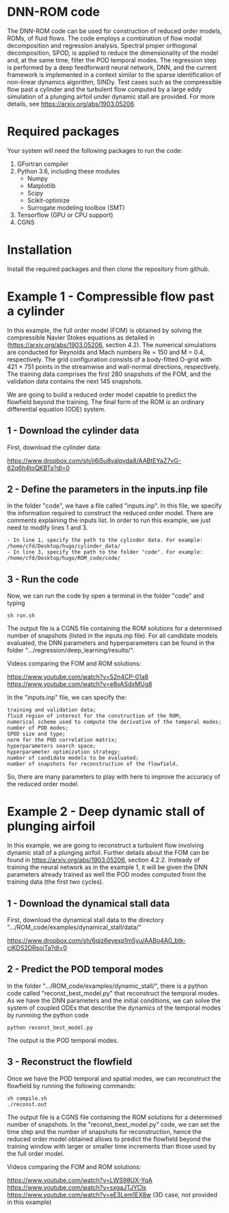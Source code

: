 # DNN-ROM code 
The DNN-ROM code can be used for construction of reduced order models, ROMs, of fluid flows. The code employs a combination of flow modal decomposition and regression analysis. Spectral proper orthogonal decomposition, SPOD, is applied to reduce the dimensionality of the model and, at the same time, filter the POD temporal modes. The regression step is performed by a deep feedforward neural network, DNN, and the current framework is implemented in a context similar to the sparse identification of non-linear dynamics algorithm, SINDy. Test cases such as the compressible flow past a cylinder and the turbulent flow computed by a large eddy simulation of a plunging airfoil under dynamic stall are provided. For more details, see https://arxiv.org/abs/1903.05206. 

# Required packages 
Your system will need the following packages to run the code:
1. GFortran compiler
2. Python 3.6, including these modules
    - Numpy
    - Matplotlib
    - Scipy
    - Scikit-optimize
    - Surrogate modeling toolbox (SMT) 
3. Tensorflow (GPU or CPU support)
4. CGNS 

# Installation 
Install the required packages and then clone the repository from github.

# Example 1 - Compressible flow past a cylinder

In this example, the full order model (FOM) is obtained by solving the compressible Navier Stokes equations as detailed in (https://arxiv.org/abs/1903.05206, section 4.2). The numerical simulations are conducted for Reynolds and Mach numbers Re = 150 and M = 0.4, respectively. The grid configuration consists of a body-fitted O-grid with 421 × 751 points in the streamwise and wall-normal directions, respectively. The training data comprises the first 280 snapshots of the FOM, and the validation data contains the next 145 snapshots. 

We are going to build a reduced order model capable to predict the flowfield beyond the training. The final form of the ROM is an ordinary differential equation (ODE) system. 

## 1 - Download the cylinder data
First, download the cylinder data: 

https://www.dropbox.com/sh/ji6i5u8valqyda8/AABtEYaZ7vG-62q6h4toQKBTa?dl=0

## 2 - Define the parameters in the inputs.inp file
In the folder "code", we have a file called "inputs.inp". In this file, we specify the information required to construct the reduced order model. There are comments explaining the inputs list. In order to run this example, we just need to modify lines 1 and 3.

    - In line 1, specify the path to the cylinder data. For example: /home/cfd/Desktop/hugo/cylinder_data/
    - In line 3, specify the path to the folder "code". For example: /home/cfd/Desktop/hugo/ROM_code/code/
    
## 3 - Run the code    
Now, we can run the code by open a terminal in the folder "code" and typing 
      
    sh run.sh 

The output file is a CGNS file containing the ROM solutions for a determined number of snapshots (listed in the inputs.inp file). For all candidate models evaluated, the DNN parameters and hyperparameters can be found in the folder ".../regression/deep_learning/results/". 

Videos comparing the FOM and ROM solutions:
    
https://www.youtube.com/watch?v=52n4CP-01a8<br/>
https://www.youtube.com/watch?v=e8vASdxMUg8
    
In the "inputs.inp" file, we can specify the:

    training and validation data;
    fluid region of interest for the construction of the ROM; 
    numerical scheme used to compute the derivative of the temporal modes;
    number of POD modes; 
    SPOD size and type;
    norm for the POD correlation matrix; 
    hyperparameters search space;
    hyperparameter optimization strategy; 
    number of candidate models to be evaluated;
    number of snapshots for reconstruction of the flowfield. 
 
 So, there are many parameters to play with here to improve the accuracy of the reduced order model.
   
# Example 2 - Deep dynamic stall of plunging airfoil

In this example, we are going to reconstruct a turbulent flow involving dynamic stall of a plunging airfoil. Further details about the FOM can be found in https://arxiv.org/abs/1903.05206, section 4.2.2. Insteady of training the neural network as in the example 1, it will be given the DNN parameters already trained as well the POD modes computed from the training data (the first two cycles).

## 1 - Download the dynamical stall data 
First, download the dynamical stall data to the directory ".../ROM_code/examples/dynamical_stall/data/"

https://www.dropbox.com/sh/6qjz6eyexp1m5yu/AABo4A0_btk-ciKDS2DRsoiTa?dl=0
    
## 2 - Predict the POD temporal modes
In the folder ".../ROM_code/examples/dynamic_stall/", there is a python code called "reconst_best_model.py" that reconstruct the temporal modes. As we have the DNN parameters and the initial conditions, we can solve the system of coupled ODEs that describe the dynamics of the temporal modes by runnning the python code

    python reconst_best_model.py
    
The output is the POD temporal modes. 

## 3 - Reconstruct the flowfield

Once we have the POD temporal and spatial modes, we can reconstruct the flowfield by running the following commands:

    sh compile.sh
    ./reconst.out
    
The output file is a CGNS file containing the ROM solutions for a determined number of snapshots. In the "reconst_best_model.py" code, we can set the time step and the number of snapshots for reconstruction, hence the reduced order model obtained allows to predict the flowfield beyond the training window with larger or smaller time increments than those used by the full order model.

Videos comparing the FOM and ROM solutions:
    
https://www.youtube.com/watch?v=LWS98UX-YqA<br/>
https://www.youtube.com/watch?v=sxgaJTJYCls<br/>
https://www.youtube.com/watch?v=eE3Lem1EX8w (3D case, not provided in this example)

